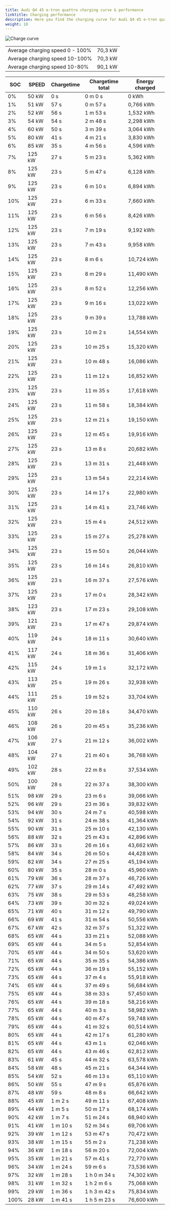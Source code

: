 ```yaml
---
title: Audi Q4 45 e-tron quattro charging curve & performance
linktitle: Charging performance
description: Here you find the charging curve for Audi Q4 45 e-tron quattro. 
weight: 10
---
```

<!-- markdownlint-disable MD033 -->
![Charge curve](../chargingcurve.svg  "Charging curve")




|  | |
|-----|-----|
|Average charging speed 0 - 100% |70,3 kW|
|Average charging speed 10-100% |70,3 kW|
|Average charging speed 10-80% |90,1 kW|

|SOC | SPEED|Chargetime | Chargetime total | Energy charged |
|-----|-----|-----|-----|-----|
|0%|50 kW|  0 s|  0 m 0 s |0 kWh |
|1%|51 kW|  57 s|  0 m 57 s |0,766 kWh |
|2%|52 kW|  56 s|  1 m 53 s |1,532 kWh |
|3%|54 kW|  54 s|  2 m 48 s |2,298 kWh |
|4%|60 kW|  50 s|  3 m 39 s |3,064 kWh |
|5%|80 kW|  41 s|  4 m 21 s |3,830 kWh |
|6%|85 kW|  35 s|  4 m 56 s |4,596 kWh |
|7%|125 kW|  27 s|  5 m 23 s |5,362 kWh |
|8%|125 kW|  23 s|  5 m 47 s |6,128 kWh |
|9%|125 kW|  23 s|  6 m 10 s |6,894 kWh |
|10%|125 kW|  23 s|  6 m 33 s |7,660 kWh |
|11%|125 kW|  23 s|  6 m 56 s |8,426 kWh |
|12%|125 kW|  23 s|  7 m 19 s |9,192 kWh |
|13%|125 kW|  23 s|  7 m 43 s |9,958 kWh |
|14%|125 kW|  23 s|  8 m 6 s |10,724 kWh |
|15%|125 kW|  23 s|  8 m 29 s |11,490 kWh |
|16%|125 kW|  23 s|  8 m 52 s |12,256 kWh |
|17%|125 kW|  23 s|  9 m 16 s |13,022 kWh |
|18%|125 kW|  23 s|  9 m 39 s |13,788 kWh |
|19%|125 kW|  23 s|  10 m 2 s |14,554 kWh |
|20%|125 kW|  23 s|  10 m 25 s |15,320 kWh |
|21%|125 kW|  23 s|  10 m 48 s |16,086 kWh |
|22%|125 kW|  23 s|  11 m 12 s |16,852 kWh |
|23%|125 kW|  23 s|  11 m 35 s |17,618 kWh |
|24%|125 kW|  23 s|  11 m 58 s |18,384 kWh |
|25%|125 kW|  23 s|  12 m 21 s |19,150 kWh |
|26%|125 kW|  23 s|  12 m 45 s |19,916 kWh |
|27%|125 kW|  23 s|  13 m 8 s |20,682 kWh |
|28%|125 kW|  23 s|  13 m 31 s |21,448 kWh |
|29%|125 kW|  23 s|  13 m 54 s |22,214 kWh |
|30%|125 kW|  23 s|  14 m 17 s |22,980 kWh |
|31%|125 kW|  23 s|  14 m 41 s |23,746 kWh |
|32%|125 kW|  23 s|  15 m 4 s |24,512 kWh |
|33%|125 kW|  23 s|  15 m 27 s |25,278 kWh |
|34%|125 kW|  23 s|  15 m 50 s |26,044 kWh |
|35%|125 kW|  23 s|  16 m 14 s |26,810 kWh |
|36%|125 kW|  23 s|  16 m 37 s |27,576 kWh |
|37%|125 kW|  23 s|  17 m 0 s |28,342 kWh |
|38%|123 kW|  23 s|  17 m 23 s |29,108 kWh |
|39%|121 kW|  23 s|  17 m 47 s |29,874 kWh |
|40%|119 kW|  24 s|  18 m 11 s |30,640 kWh |
|41%|117 kW|  24 s|  18 m 36 s |31,406 kWh |
|42%|115 kW|  24 s|  19 m 1 s |32,172 kWh |
|43%|113 kW|  25 s|  19 m 26 s |32,938 kWh |
|44%|111 kW|  25 s|  19 m 52 s |33,704 kWh |
|45%|110 kW|  26 s|  20 m 18 s |34,470 kWh |
|46%|108 kW|  26 s|  20 m 45 s |35,236 kWh |
|47%|106 kW|  27 s|  21 m 12 s |36,002 kWh |
|48%|104 kW|  27 s|  21 m 40 s |36,768 kWh |
|49%|102 kW|  28 s|  22 m 8 s |37,534 kWh |
|50%|100 kW|  28 s|  22 m 37 s |38,300 kWh |
|51%|98 kW|  29 s|  23 m 6 s |39,066 kWh |
|52%|96 kW|  29 s|  23 m 36 s |39,832 kWh |
|53%|94 kW|  30 s|  24 m 7 s |40,598 kWh |
|54%|92 kW|  31 s|  24 m 38 s |41,364 kWh |
|55%|90 kW|  31 s|  25 m 10 s |42,130 kWh |
|56%|88 kW|  32 s|  25 m 43 s |42,896 kWh |
|57%|86 kW|  33 s|  26 m 16 s |43,662 kWh |
|58%|84 kW|  34 s|  26 m 50 s |44,428 kWh |
|59%|82 kW|  34 s|  27 m 25 s |45,194 kWh |
|60%|80 kW|  35 s|  28 m 0 s |45,960 kWh |
|61%|79 kW|  36 s|  28 m 37 s |46,726 kWh |
|62%|77 kW|  37 s|  29 m 14 s |47,492 kWh |
|63%|75 kW|  38 s|  29 m 53 s |48,258 kWh |
|64%|73 kW|  39 s|  30 m 32 s |49,024 kWh |
|65%|71 kW|  40 s|  31 m 12 s |49,790 kWh |
|66%|69 kW|  41 s|  31 m 54 s |50,556 kWh |
|67%|67 kW|  42 s|  32 m 37 s |51,322 kWh |
|68%|65 kW|  44 s|  33 m 21 s |52,088 kWh |
|69%|65 kW|  44 s|  34 m 5 s |52,854 kWh |
|70%|65 kW|  44 s|  34 m 50 s |53,620 kWh |
|71%|65 kW|  44 s|  35 m 35 s |54,386 kWh |
|72%|65 kW|  44 s|  36 m 19 s |55,152 kWh |
|73%|65 kW|  44 s|  37 m 4 s |55,918 kWh |
|74%|65 kW|  44 s|  37 m 49 s |56,684 kWh |
|75%|65 kW|  44 s|  38 m 33 s |57,450 kWh |
|76%|65 kW|  44 s|  39 m 18 s |58,216 kWh |
|77%|65 kW|  44 s|  40 m 3 s |58,982 kWh |
|78%|65 kW|  44 s|  40 m 47 s |59,748 kWh |
|79%|65 kW|  44 s|  41 m 32 s |60,514 kWh |
|80%|65 kW|  44 s|  42 m 17 s |61,280 kWh |
|81%|65 kW|  44 s|  43 m 1 s |62,046 kWh |
|82%|65 kW|  44 s|  43 m 46 s |62,812 kWh |
|83%|61 kW|  45 s|  44 m 32 s |63,578 kWh |
|84%|58 kW|  48 s|  45 m 21 s |64,344 kWh |
|85%|54 kW|  52 s|  46 m 13 s |65,110 kWh |
|86%|50 kW|  55 s|  47 m 9 s |65,876 kWh |
|87%|48 kW|  59 s|  48 m 8 s |66,642 kWh |
|88%|45 kW| 1 m 2 s|  49 m 11 s |67,408 kWh |
|89%|44 kW| 1 m 5 s|  50 m 17 s |68,174 kWh |
|90%|42 kW| 1 m 7 s|  51 m 24 s |68,940 kWh |
|91%|41 kW| 1 m 10 s|  52 m 34 s |69,706 kWh |
|92%|39 kW| 1 m 12 s|  53 m 47 s |70,472 kWh |
|93%|38 kW| 1 m 15 s|  55 m 2 s |71,238 kWh |
|94%|36 kW| 1 m 18 s|  56 m 20 s |72,004 kWh |
|95%|35 kW| 1 m 21 s|  57 m 41 s |72,770 kWh |
|96%|34 kW| 1 m 24 s|  59 m 6 s |73,536 kWh |
|97%|32 kW| 1 m 28 s| 1 h 0 m 34 s |74,302 kWh |
|98%|31 kW| 1 m 32 s| 1 h 2 m 6 s |75,068 kWh |
|99%|29 kW| 1 m 36 s| 1 h 3 m 42 s |75,834 kWh |
|100%|28 kW| 1 m 41 s| 1 h 5 m 23 s |76,600 kWh |
